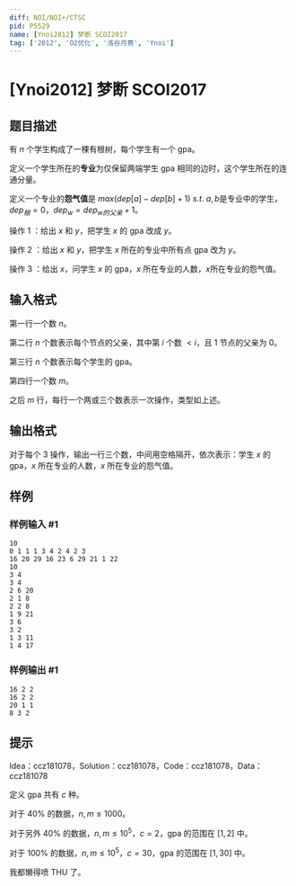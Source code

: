 ```yaml
---
diff: NOI/NOI+/CTSC
pid: P5529
name: [Ynoi2012] 梦断 SCOI2017
tag: ['2012', 'O2优化', '洛谷月赛', 'Ynoi']
---
```

# [Ynoi2012] 梦断 SCOI2017
## 题目描述

有 $n$ 个学生构成了一棵有根树，每个学生有一个 $\text{gpa}$。

定义一个学生所在的**专业**为仅保留两端学生 $\text{gpa}$ 相同的边时，这个学生所在的连通分量。

定义一个专业的**怨气值**是 $max(dep[a]-dep[b]+1)$ $s.t$. $a,b$是专业中的学生，$dep_{根}=0$，$dep_{w}=dep_{w的父亲}+1$。

操作 1 ：给出 $x$ 和 $y$，把学生 $x$ 的 $\text{gpa}$ 改成 $y$。

操作 2 ：给出 $x$ 和 $y$，把学生 $x$ 所在的专业中所有点 $\text{gpa}$ 改为 $y$。

操作 3 ：给出 $x$，问学生 $x$ 的 $\text{gpa}$，$x$ 所在专业的人数，$x$所在专业的怨气值。
## 输入格式

第一行一个数 $n$。

第二行 $n$ 个数表示每个节点的父亲，其中第 $i$ 个数 $<i$，且 $1$ 节点的父亲为 $0$。

第三行 $n$ 个数表示每个学生的 $\text{gpa}$。

第四行一个数 $m$。

之后 $m$ 行，每行一个两或三个数表示一次操作，类型如上述。
## 输出格式

对于每个 $3$ 操作，输出一行三个数，中间用空格隔开，依次表示：学生 $x$ 的 $\text{gpa}$，$x$ 所在专业的人数，$x$ 所在专业的怨气值。
## 样例

### 样例输入 #1
```
10
0 1 1 1 3 4 2 4 2 3
16 20 29 16 23 6 29 21 1 22
10
3 4
3 4
2 6 20
2 1 8
2 2 8
1 9 21
3 6
3 2
1 3 11
1 4 17

```
### 样例输出 #1
```
16 2 2
16 2 2
20 1 1
8 3 2

```
## 提示

Idea：ccz181078，Solution：ccz181078，Code：ccz181078，Data：ccz181078

定义 $\text{gpa}$ 共有 $c$ 种。

对于 $40\%$ 的数据，$n,m \le 1000$。

对于另外 $40\%$ 的数据，$n,m \le 10^{5}$，$c=2$，$\text{gpa}$ 的范围在 $[1,2]$ 中。

对于 $100\%$ 的数据，$n,m \le 10^5$，$c=30$，$\text{gpa}$ 的范围在 $[1,30]$ 中。

我都懒得喷 THU 了。
